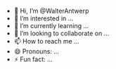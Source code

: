 - 👋 Hi, I’m @WalterAntwerp
- 👀 I’m interested in ...
- 🌱 I’m currently learning ...
- 💞️ I’m looking to collaborate on ...
- 📫 How to reach me ...
- 😄 Pronouns: ...
- ⚡ Fun fact: ...

<!---
WalterAntwerp/WalterAntwerp is a ✨ special ✨ repository because its `README.md` (this file) appears on your GitHub profile.
You can click the Preview link to take a look at your changes.
--->
